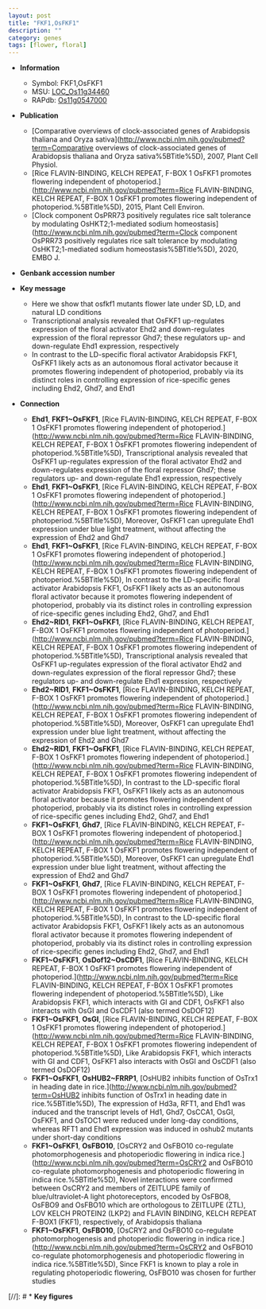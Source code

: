 ```yaml
---
layout: post
title: "FKF1,OsFKF1"
description: ""
category: genes
tags: [flower, floral]
---
```


* **Information**  
    + Symbol: FKF1,OsFKF1  
    + MSU: [LOC_Os11g34460](http://rice.uga.edu/cgi-bin/ORF_infopage.cgi?orf=LOC_Os11g34460)  
    + RAPdb: [Os11g0547000](https://rapdb.dna.affrc.go.jp/locus/?name=Os11g0547000)  

* **Publication**  
    + [Comparative overviews of clock-associated genes of Arabidopsis thaliana and Oryza sativa](http://www.ncbi.nlm.nih.gov/pubmed?term=Comparative overviews of clock-associated genes of Arabidopsis thaliana and Oryza sativa%5BTitle%5D), 2007, Plant Cell Physiol.
    + [Rice FLAVIN-BINDING, KELCH REPEAT, F-BOX 1 OsFKF1 promotes flowering independent of photoperiod.](http://www.ncbi.nlm.nih.gov/pubmed?term=Rice FLAVIN-BINDING, KELCH REPEAT, F-BOX 1 OsFKF1 promotes flowering independent of photoperiod.%5BTitle%5D), 2015, Plant Cell Environ.
    + [Clock component OsPRR73 positively regulates rice salt tolerance by modulating OsHKT2;1-mediated sodium homeostasis](http://www.ncbi.nlm.nih.gov/pubmed?term=Clock component OsPRR73 positively regulates rice salt tolerance by modulating OsHKT2;1-mediated sodium homeostasis%5BTitle%5D), 2020, EMBO J.

* **Genbank accession number**  

* **Key message**  
    + Here we show that osfkf1 mutants flower late under SD, LD, and natural LD conditions
    + Transcriptional analysis revealed that OsFKF1 up-regulates expression of the floral activator Ehd2 and down-regulates expression of the floral repressor Ghd7; these regulators up- and down-regulate Ehd1 expression, respectively
    + In contrast to the LD-specific floral activator Arabidopsis FKF1, OsFKF1 likely acts as an autonomous floral activator because it promotes flowering independent of photoperiod, probably via its distinct roles in controlling expression of rice-specific genes including Ehd2, Ghd7, and Ehd1

* **Connection**  
    + __Ehd1__, __FKF1~OsFKF1__, [Rice FLAVIN-BINDING, KELCH REPEAT, F-BOX 1 OsFKF1 promotes flowering independent of photoperiod.](http://www.ncbi.nlm.nih.gov/pubmed?term=Rice FLAVIN-BINDING, KELCH REPEAT, F-BOX 1 OsFKF1 promotes flowering independent of photoperiod.%5BTitle%5D), Transcriptional analysis revealed that OsFKF1 up-regulates expression of the floral activator Ehd2 and down-regulates expression of the floral repressor Ghd7; these regulators up- and down-regulate Ehd1 expression, respectively
    + __Ehd1__, __FKF1~OsFKF1__, [Rice FLAVIN-BINDING, KELCH REPEAT, F-BOX 1 OsFKF1 promotes flowering independent of photoperiod.](http://www.ncbi.nlm.nih.gov/pubmed?term=Rice FLAVIN-BINDING, KELCH REPEAT, F-BOX 1 OsFKF1 promotes flowering independent of photoperiod.%5BTitle%5D), Moreover, OsFKF1 can upregulate Ehd1 expression under blue light treatment, without affecting the expression of Ehd2 and Ghd7
    + __Ehd1__, __FKF1~OsFKF1__, [Rice FLAVIN-BINDING, KELCH REPEAT, F-BOX 1 OsFKF1 promotes flowering independent of photoperiod.](http://www.ncbi.nlm.nih.gov/pubmed?term=Rice FLAVIN-BINDING, KELCH REPEAT, F-BOX 1 OsFKF1 promotes flowering independent of photoperiod.%5BTitle%5D), In contrast to the LD-specific floral activator Arabidopsis FKF1, OsFKF1 likely acts as an autonomous floral activator because it promotes flowering independent of photoperiod, probably via its distinct roles in controlling expression of rice-specific genes including Ehd2, Ghd7, and Ehd1
    + __Ehd2~RID1__, __FKF1~OsFKF1__, [Rice FLAVIN-BINDING, KELCH REPEAT, F-BOX 1 OsFKF1 promotes flowering independent of photoperiod.](http://www.ncbi.nlm.nih.gov/pubmed?term=Rice FLAVIN-BINDING, KELCH REPEAT, F-BOX 1 OsFKF1 promotes flowering independent of photoperiod.%5BTitle%5D), Transcriptional analysis revealed that OsFKF1 up-regulates expression of the floral activator Ehd2 and down-regulates expression of the floral repressor Ghd7; these regulators up- and down-regulate Ehd1 expression, respectively
    + __Ehd2~RID1__, __FKF1~OsFKF1__, [Rice FLAVIN-BINDING, KELCH REPEAT, F-BOX 1 OsFKF1 promotes flowering independent of photoperiod.](http://www.ncbi.nlm.nih.gov/pubmed?term=Rice FLAVIN-BINDING, KELCH REPEAT, F-BOX 1 OsFKF1 promotes flowering independent of photoperiod.%5BTitle%5D), Moreover, OsFKF1 can upregulate Ehd1 expression under blue light treatment, without affecting the expression of Ehd2 and Ghd7
    + __Ehd2~RID1__, __FKF1~OsFKF1__, [Rice FLAVIN-BINDING, KELCH REPEAT, F-BOX 1 OsFKF1 promotes flowering independent of photoperiod.](http://www.ncbi.nlm.nih.gov/pubmed?term=Rice FLAVIN-BINDING, KELCH REPEAT, F-BOX 1 OsFKF1 promotes flowering independent of photoperiod.%5BTitle%5D), In contrast to the LD-specific floral activator Arabidopsis FKF1, OsFKF1 likely acts as an autonomous floral activator because it promotes flowering independent of photoperiod, probably via its distinct roles in controlling expression of rice-specific genes including Ehd2, Ghd7, and Ehd1
    + __FKF1~OsFKF1__, __Ghd7__, [Rice FLAVIN-BINDING, KELCH REPEAT, F-BOX 1 OsFKF1 promotes flowering independent of photoperiod.](http://www.ncbi.nlm.nih.gov/pubmed?term=Rice FLAVIN-BINDING, KELCH REPEAT, F-BOX 1 OsFKF1 promotes flowering independent of photoperiod.%5BTitle%5D), Moreover, OsFKF1 can upregulate Ehd1 expression under blue light treatment, without affecting the expression of Ehd2 and Ghd7
    + __FKF1~OsFKF1__, __Ghd7__, [Rice FLAVIN-BINDING, KELCH REPEAT, F-BOX 1 OsFKF1 promotes flowering independent of photoperiod.](http://www.ncbi.nlm.nih.gov/pubmed?term=Rice FLAVIN-BINDING, KELCH REPEAT, F-BOX 1 OsFKF1 promotes flowering independent of photoperiod.%5BTitle%5D), In contrast to the LD-specific floral activator Arabidopsis FKF1, OsFKF1 likely acts as an autonomous floral activator because it promotes flowering independent of photoperiod, probably via its distinct roles in controlling expression of rice-specific genes including Ehd2, Ghd7, and Ehd1
    + __FKF1~OsFKF1__, __OsDof12~OsCDF1__, [Rice FLAVIN-BINDING, KELCH REPEAT, F-BOX 1 OsFKF1 promotes flowering independent of photoperiod.](http://www.ncbi.nlm.nih.gov/pubmed?term=Rice FLAVIN-BINDING, KELCH REPEAT, F-BOX 1 OsFKF1 promotes flowering independent of photoperiod.%5BTitle%5D), Like Arabidopsis FKF1, which interacts with GI and CDF1, OsFKF1 also interacts with OsGI and OsCDF1 (also termed OsDOF12)
    + __FKF1~OsFKF1__, __OsGI__, [Rice FLAVIN-BINDING, KELCH REPEAT, F-BOX 1 OsFKF1 promotes flowering independent of photoperiod.](http://www.ncbi.nlm.nih.gov/pubmed?term=Rice FLAVIN-BINDING, KELCH REPEAT, F-BOX 1 OsFKF1 promotes flowering independent of photoperiod.%5BTitle%5D), Like Arabidopsis FKF1, which interacts with GI and CDF1, OsFKF1 also interacts with OsGI and OsCDF1 (also termed OsDOF12)
    + __FKF1~OsFKF1__, __OsHUB2~FRRP1__, [OsHUB2 inhibits function of OsTrx1 in heading date in rice.](http://www.ncbi.nlm.nih.gov/pubmed?term=OsHUB2 inhibits function of OsTrx1 in heading date in rice.%5BTitle%5D),  The expression of Hd3a, RFT1, and Ehd1 was induced and the transcript levels of Hd1, Ghd7, OsCCA1, OsGI, OsFKF1, and OsTOC1 were reduced under long-day conditions, whereas RFT1 and Ehd1 expression was induced in oshub2 mutants under short-day conditions
    + __FKF1~OsFKF1__, __OsFBO10__, [OsCRY2 and OsFBO10 co-regulate photomorphogenesis and photoperiodic flowering in indica rice.](http://www.ncbi.nlm.nih.gov/pubmed?term=OsCRY2 and OsFBO10 co-regulate photomorphogenesis and photoperiodic flowering in indica rice.%5BTitle%5D),  Novel interactions were confirmed between OsCRY2 and members of ZEITLUPE family of blue/ultraviolet-A light photoreceptors, encoded by OsFBO8, OsFBO9 and OsFBO10 which are orthologous to ZEITLUPE (ZTL), LOV KELCH PROTEIN2 (LKP2) and FLAVIN BINDING, KELCH REPEAT F-BOX1 (FKF1), respectively, of Arabidopsis thaliana
    + __FKF1~OsFKF1__, __OsFBO10__, [OsCRY2 and OsFBO10 co-regulate photomorphogenesis and photoperiodic flowering in indica rice.](http://www.ncbi.nlm.nih.gov/pubmed?term=OsCRY2 and OsFBO10 co-regulate photomorphogenesis and photoperiodic flowering in indica rice.%5BTitle%5D),  Since FKF1 is known to play a role in regulating photoperiodic flowering, OsFBO10 was chosen for further studies

[//]: # * **Key figures**  


